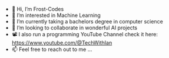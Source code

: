 - 👋 Hi, I’m Frost-Codes
- 👀 I’m interested in Machine Learning
- 🌱 I’m currently taking a bachelors degree in computer science
- 💞️ I’m looking to collaborate in wonderful AI projects
- 📽️ I also run a programming YouTube Channel check it here: https://www.youtube.com/@TechWithIan
- 📫 Feel free to reach out to me ...

<!---
Frost-Codes/Frost-Codes is a ✨ special ✨ repository because its `README.md` (this file) appears on your GitHub profile.
You can click the Preview link to take a look at your changes.
--->
